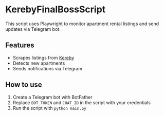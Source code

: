 # KerebyFinalBossScript

This script uses Playwright to monitor apartment rental listings and send updates via Telegram bot.

## Features
- Scrapes listings from [Kereby](https://kerebyudlejning.dk/)
- Detects new apartments
- Sends notifications via Telegram

## How to use
1. Create a Telegram bot with BotFather
2. Replace `BOT_TOKEN` and `CHAT_ID` in the script with your credentials
3. Run the script with `python main.py`
